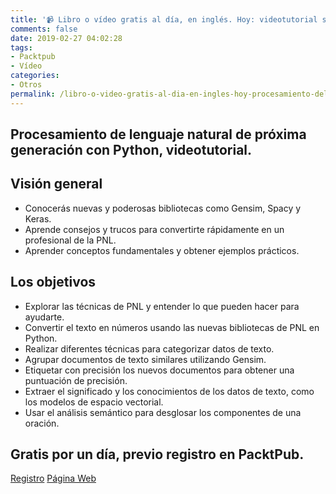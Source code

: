 ```yaml
---
title: '📹 Libro o vídeo gratis al día, en inglés. Hoy: videotutorial sobre Python'
comments: false
date: 2019-02-27 04:02:28
tags:
- Packtpub
- Vídeo
categories:
- Otros
permalink: /libro-o-video-gratis-al-dia-en-ingles-hoy-procesamiento-del-lenguaje-natural-de-proxima-generacion-con-python
---
```

## Procesamiento de lenguaje natural de próxima generación con Python, videotutorial.

## Visión general

  * Conocerás nuevas y poderosas bibliotecas como Gensim, Spacy y Keras.
  * Aprende consejos y trucos para convertirte rápidamente en un profesional de la PNL.
  * Aprender conceptos fundamentales y obtener ejemplos prácticos.

## Los objetivos

  * Explorar las técnicas de PNL y entender lo que pueden hacer para ayudarte.
  * Convertir el texto en números usando las nuevas bibliotecas de PNL en Python.
  * Realizar diferentes técnicas para categorizar datos de texto.
  * Agrupar documentos de texto similares utilizando Gensim.
  * Etiquetar con precisión los nuevos documentos para obtener una puntuación de precisión.
  * Extraer el significado y los conocimientos de los datos de texto, como los modelos de espacio vectorial.
  * Usar el análisis semántico para desglosar los componentes de una oración.

## Gratis por un día, previo registro en PacktPub.
  
[Registro](https://kutt.it/packtregistro "Enlace al Registro Web de Packtpub desde donde descargar varios libros de programación en inglés")
[Página Web](https://kutt.it/packt "Enlace a la Página Web Oficial de PacktPub")